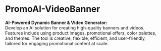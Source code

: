 # PromoAI-VideoBanner
<b>AI-Powered Dynamic Banner &amp; Video Generator:</b>
<br>
Develop an AI solution for creating high-quality banners and videos. Features include using product images, promotional offers, color palettes, and themes. The tool is creative, flexible, efficient, and user-friendly, tailored for engaging promotional content at scale.
